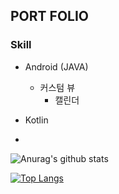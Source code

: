 ## PORT FOLIO

### Skill
* Android (JAVA) 
  * 커스텀 뷰
    * 캘린더 
    
* Kotlin
* 


![Anurag's github stats](https://github-readme-stats.vercel.app/api?username=OreoChoi&show_icons=true&theme=dracula)
  
  
[![Top Langs](https://github-readme-stats.vercel.app/api/top-langs/?username=OreoChoi&langs_count=8)](https://github.com/anuraghazra/github-readme-stats)
